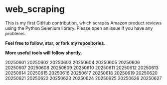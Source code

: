 # web_scraping
This is my first GitHub contribution, which scrapes Amazon product reviews using the Python Selenium library.
Please open an issue if you have any problems.

**Feel free to follow, star, or fork my repositories.**

**More useful tools will follow shortly.**

20250601
20250602
20250603
20250604
20250605
20250606
20250607
20250608
20250609
20250610
20250611
20250612
20250613
20250614
20250615
20250616
20250617
20250618
20250619
20250620
20250621
20250622
20250623
20250624
20250625
20250626
20250627
